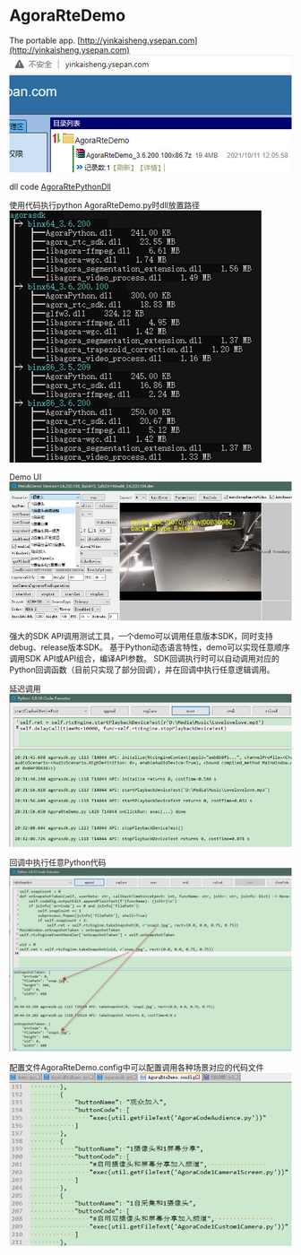 # AgoraRteDemo

The portable app.
[http://yinkaisheng.ysepan.com](http://yinkaisheng.ysepan.com)
![Download](images/download.jpg)

dll code [AgoraRtePythonDll](https://github.com/yinkaisheng/AgoraRtePythonDll)

使用代码执行python AgoraRteDemo.py时dll放置路径 
![bin](images/bin.jpg)

Demo UI
![Download](images/app.jpg)

强大的SDK API调用测试工具，一个demo可以调用任意版本SDK，同时支持debug、release版本SDK。
基于Python动态语言特性，demo可以实现任意顺序调用SDK API或API组合，编译API参数。
SDK回调执行时可以自动调用对应的Python回调函数（目前只实现了部分回调），并在回调中执行任意逻辑调用。

延迟调用
![delaycall](images/delaycall.jpg)

回调中执行任意Python代码
![callback](images/callback.jpg)

配置文件AgoraRteDemo.config中可以配置调用各种场景对应的代码文件
![scenario](images/scenario.jpg)


